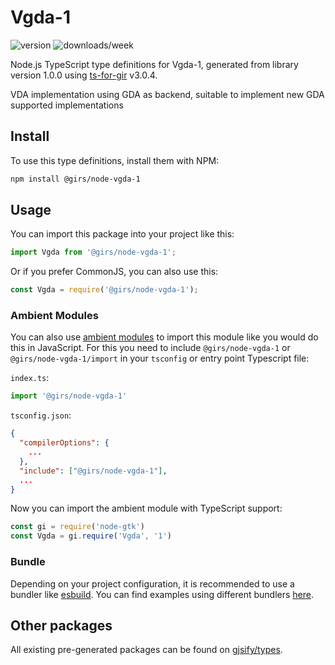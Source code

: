 
# Vgda-1

![version](https://img.shields.io/npm/v/@girs/node-vgda-1)
![downloads/week](https://img.shields.io/npm/dw/@girs/node-vgda-1)


Node.js TypeScript type definitions for Vgda-1, generated from library version 1.0.0 using [ts-for-gir](https://github.com/gjsify/ts-for-gir) v3.0.4.

VDA implementation using GDA as backend, suitable to implement new GDA supported implementations

## Install

To use this type definitions, install them with NPM:
```bash
npm install @girs/node-vgda-1
```

## Usage

You can import this package into your project like this:
```ts
import Vgda from '@girs/node-vgda-1';
```

Or if you prefer CommonJS, you can also use this:
```ts
const Vgda = require('@girs/node-vgda-1');
```

### Ambient Modules

You can also use [ambient modules](https://github.com/gjsify/ts-for-gir/tree/main/packages/cli#ambient-modules) to import this module like you would do this in JavaScript.
For this you need to include `@girs/node-vgda-1` or `@girs/node-vgda-1/import` in your `tsconfig` or entry point Typescript file:

`index.ts`:
```ts
import '@girs/node-vgda-1'
```

`tsconfig.json`:
```json
{
  "compilerOptions": {
    ...
  },
  "include": ["@girs/node-vgda-1"],
  ...
}
```

Now you can import the ambient module with TypeScript support: 

```ts
const gi = require('node-gtk')
const Vgda = gi.require('Vgda', '1')
```


### Bundle

Depending on your project configuration, it is recommended to use a bundler like [esbuild](https://esbuild.github.io/). You can find examples using different bundlers [here](https://github.com/gjsify/ts-for-gir/tree/main/examples).

## Other packages

All existing pre-generated packages can be found on [gjsify/types](https://github.com/gjsify/types).

